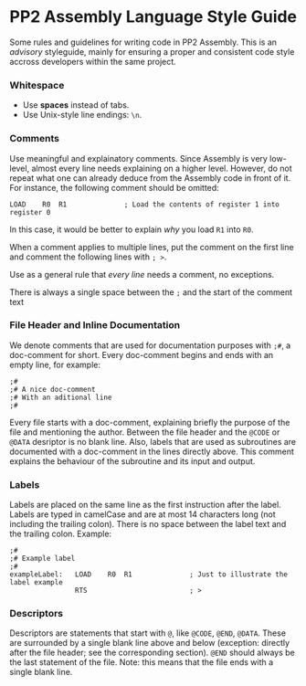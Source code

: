 # PP2 Assembly Language Style Guide
Some rules and guidelines for writing code in PP2 Assembly. This is an _advisory_ styleguide, mainly for ensuring a proper and consistent code style accross developers within the same project.

### Whitespace

* Use **spaces** instead of tabs.
* Use Unix-style line endings: `\n`.

### Comments

Use meaningful and explainatory comments. Since Assembly is very low-level, almost every line needs explaining on a higher level. However, do not repeat what one can already deduce from the Assembly code in front of it. For instance, the following comment should be omitted:

```assembly
LOAD    R0  R1              ; Load the contents of register 1 into register 0
```

In this case, it would be better to explain _why_ you load `R1` into `R0`.

When a comment applies to multiple lines, put the comment on the first line and comment the following lines with `; >`.

Use as a general rule that _every line_ needs a comment, no exceptions.

There is always a single space between the `;` and the start of the comment text

### File Header and Inline Documentation
We denote comments that are used for documentation purposes with `;#`, a doc-comment for short. Every doc-comment begins and ends with an empty line, for example:
```assembly
;#
;# A nice doc-comment
;# With an aditional line
;#
```

Every file starts with a doc-comment, explaining briefly the purpose of the file and mentioning the author. Between the file header and the `@CODE` or `@DATA` desriptor is no blank line. Also, labels that are used as subroutines are documented with a doc-comment in the lines directly above. This comment explains the behaviour of the subroutine and its input and output.

### Labels
Labels are placed on the same line as the first instruction after the label. Labels are typed in camelCase and are at most 14 characters long (not including the trailing colon). There is no space between the label text and the trailing colon. Example:
```assembly
;#
;# Example label
;#
exampleLabel:   LOAD    R0  R1              ; Just to illustrate the label example
                RTS                         ; >
```

### Descriptors
Descriptors are statements that start with `@`, like `@CODE`, `@END`, `@DATA`. These are surrounded by a single blank line above and below (exception: directly after the file header; see the corresponding section). `@END` should always be the last statement of the file. Note: this means that the file ends with a single blank line.
